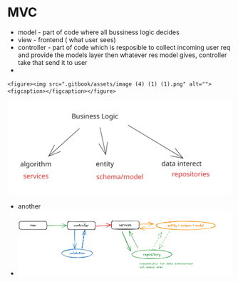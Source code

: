 # MVC

* model - part of code where all bussiness logic decides
* view - frontend ( what user sees)
* controller - part of code which is resposible to collect incoming user req and provide the models layer then whatever res model gives, controller take that send it to user
*

    <figure><img src=".gitbook/assets/image (4) (1) (1).png" alt=""><figcaption></figcaption></figure>

<img src=".gitbook/assets/file.excalidraw (1).svg" alt="" class="gitbook-drawing">

* another
* ![](<.gitbook/assets/image (1) (1) (1) (1) (1).png>)&#x20;

<img src="broken-reference" alt="" class="gitbook-drawing">

